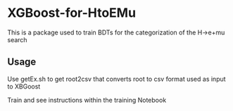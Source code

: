 # XGBoost-for-HtoEMu
This is a package used to train BDTs for the categorization of the H->e+mu search
## Usage
Use getEx.sh to get root2csv that converts root to csv format used as input to XBGoost

Train and see instructions within the training Notebook
